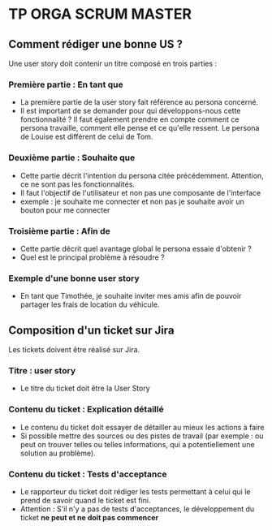# TP ORGA SCRUM MASTER


## Comment rédiger une bonne US ?
Une user story doit contenir un titre composé en trois parties :

### Première partie : En tant que 
- La première partie de la user story fait référence au persona concerné. 
- Il est important de se demander pour qui développons-nous cette fonctionnalité ? Il faut également prendre en compte comment ce persona travaille, comment elle pense et ce qu'elle ressent. Le persona de Louise est différent de celui de Tom.

### Deuxième partie : Souhaite que
- Cette partie décrit l'intention du persona citée précédemment. Attention, ce ne sont pas les fonctionnalités. 
- Il faut l'objectif de l'utilisateur et non pas une composante de l'interface
- exemple : je souhaite me connecter et non pas je souhaite avoir un bouton pour me connecter

### Troisième partie : Afin de
- Cette partie décrit quel avantage global le persona essaie d'obtenir ? 
- Quel est le principal problème à résoudre ?

### Exemple d'une bonne user story 
- En tant que Timothée, je souhaite inviter mes amis afin de pouvoir partager les frais de location du véhicule.


## Composition d'un ticket sur Jira
Les tickets doivent être réalisé sur Jira. 

### Titre : user story
- Le titre du ticket doit être la User Story 

### Contenu du ticket : Explication détaillé
- Le contenu du ticket doit essayer de détailler au mieux les actions à faire
- Si possible mettre des sources ou des pistes de travail (par exemple : ou peut on trouver telles ou telles informations, qui a potentiellement une solution au problème). 

### Contenu du ticket : Tests d'acceptance
- Le rapporteur du ticket doit rédiger les tests permettant à celui qui le prend de savoir quand le ticket est fini. 
- Attention : S'il n'y a pas de tests d'acceptances, le développement du ticket **ne peut et ne doit pas commencer** 


